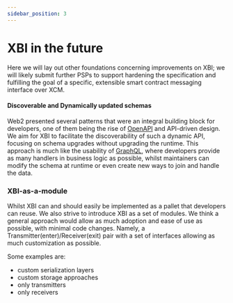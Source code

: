 ```yaml
---
sidebar_position: 3
---
```


# XBI in the future

Here we will lay out other foundations concerning improvements on XBI; we will likely submit further PSPs to support hardening the specification and fulfilling the goal of a specific, extensible smart contract messaging interface over XCM.

#### Discoverable and Dynamically updated schemas

Web2 presented several patterns that were an integral building block for developers, one of them being the rise of [OpenAPI](https://swagger.io/specification/) and API-driven design. We aim for XBI to facilitate the discoverability of such a dynamic API, focusing on schema upgrades without upgrading the runtime. This approach is much like the usability of [GraphQL](https://graphql.org/learn/schema/), where developers provide as many handlers in business logic as possible, whilst maintainers can modify the schema at runtime or even create new ways to join and handle the data.

### XBI-as-a-module

Whilst XBI can and should easily be implemented as a pallet that developers can reuse. We also strive to introduce XBI as a set of modules. We think a general approach would allow as much adoption and ease of use as possible, with minimal code changes. Namely, a Transmitter(enter)/Receiver(exit) pair with a set of interfaces allowing as much customization as possible.

Some examples are:
- custom serialization layers
- custom storage approaches
- only transmitters
- only receivers
